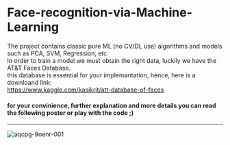 # Face-recognition-via-Machine-Learning
The project contains classic pure ML (no CV/DL use) algorithms and models such as PCA, SVM, Regression, etc.<br/>
In order to train a model we must obtain the right data, luckily we have the AT&T Faces Database.<br/>
this database is essential for your implemantation, hence, here is a downloand link:<br/>
https://www.kaggle.com/kasikrit/att-database-of-faces
#### for your convinience, further explanation and more details you can read the following poster or play with the code ;)
_________________________________________________________________________________________________
![aqcpg-9oenr-001](https://user-images.githubusercontent.com/44063183/71025997-e8f84700-2110-11ea-8a0f-d7cecb92f9ce.jpg)
